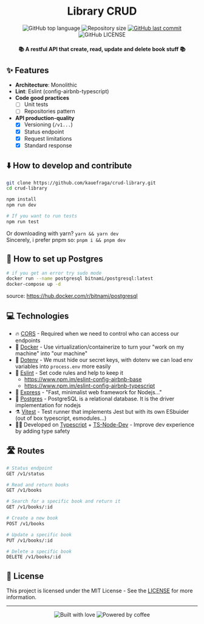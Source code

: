 <h1 align="center">Library CRUD</h1>

<p align="center">
  <img
    alt="GitHub top language"
    src="https://img.shields.io/github/languages/top/kauefraga/crud-library.svg"
  />
  <img
    alt="Repository size"
    src="https://img.shields.io/github/repo-size/kauefraga/crud-library.svg"
  />
  <a href="https://github.com/kauefraga/crud-library/commits/main">
    <img
      alt="GitHub last commit"
      src="https://img.shields.io/github/last-commit/kauefraga/crud-library.svg"
    />
  </a>
  <img
    alt="GitHub LICENSE"
    src="https://img.shields.io/github/license/kauefraga/crud-library.svg"
  />
</p>

<h4 align="center">📚 A restful API that create, read, update and delete book stuff 📚</h4>

## ✨ Features

- **Architecture**: Monolithic
- **Lint**: Eslint (config-airbnb-typescript)
- **Code good practices**
  - [ ] Unit tests
  - [ ] Repositories pattern
- **API production-quality**
  - [x] Versioning (`/v1...`)
  - [x] Status endpoint
  - [x] Request limitations
  - [x] Standard response

## ⬇️ How to develop and contribute

```bash
git clone https://github.com/kauefraga/crud-library.git
cd crud-library

npm install
npm run dev

# If you want to run tests
npm run test
```
Or downloading with yarn? `yarn && yarn dev`
<br/>
Sincerely, i prefer pnpm so: `pnpm i && pnpm dev`

## 🐳 How to set up Postgres
```sh
# if you get an error try sudo mode
docker run --name postgresql bitnami/postgresql:latest
docker-compose up -d
```
source: https://hub.docker.com/r/bitnami/postgresql

## 💻 Technologies

- 🔥 [CORS](https://npm.im/cors) - Required when we need to control who can access our endpoints
- 🐳 [Docker](https://www.docker.com) - Use virtualization/containerize to turn your "work on my machine" into "our machine"
- 🤫 [Dotenv](https://npm.im/dotenv) - We must hide our secret keys, with dotenv we can load env variables into `process.env` more easily
- 💄 [Eslint](https://eslint.org) - Set code rules and help to keep it
  - https://www.npm.im/eslint-config-airbnb-base
  - https://www.npm.im/eslint-config-airbnb-typescript
- 🔮 [Express](https://expressjs.com) - "Fast, minimalist web framework for Nodejs..."
- 🐘 [Postgres](https://npm.im/postgres) - PostgreSQL is a relational database. It is the driver implementation for nodejs
- ⚗️ [Vitest](https://vitest.dev) - Test runner that implements Jest but with its own ESbuider (out of box typescript, esmodules...)
- 🧑‍💻 Developed on [Typescript](https://typescriptlang.org) + [TS-Node-Dev](https://npm.im/ts-node-dev) - Improve dev experience by adding type safety

## 🛣 Routes

```bash
# Status endpoint
GET /v1/status

# Read and return books
GET /v1/books

# Search for a specific book and return it
GET /v1/books/:id

# Create a new book
POST /v1/books

# Update a specific book
PUT /v1/books/:id

# Delete a specific book
DELETE /v1/books/:id
```

## 📝 License

This project is licensed under the MIT License - See the [LICENSE](https://github.com/kauefraga/crud-library/blob/main/LICENSE) for more information.

---

<div align="center">
  <img alt="Built with love" src="https://forthebadge.com/images/badges/built-with-love.svg">
  <img alt="Powered by coffee" src="https://forthebadge.com/images/badges/powered-by-coffee.svg">
</div>
